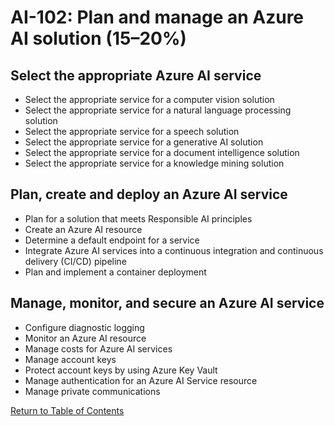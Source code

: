 # AI-102: Plan and manage an Azure AI solution (15–20%)

## Select the appropriate Azure AI service
* Select the appropriate service for a computer vision solution
* Select the appropriate service for a natural language processing solution
* Select the appropriate service for a speech solution
* Select the appropriate service for a generative AI solution
* Select the appropriate service for a document intelligence solution
* Select the appropriate service for a knowledge mining solution

## Plan, create and deploy an Azure AI service
* Plan for a solution that meets Responsible AI principles
* Create an Azure AI resource
* Determine a default endpoint for a service
* Integrate Azure AI services into a continuous integration and continuous delivery (CI/CD) pipeline
* Plan and implement a container deployment

## Manage, monitor, and secure an Azure AI service
* Configure diagnostic logging
* Monitor an Azure AI resource
* Manage costs for Azure AI services
* Manage account keys
* Protect account keys by using Azure Key Vault
* Manage authentication for an Azure AI Service resource
* Manage private communications

[Return to Table of Contents](README.md)